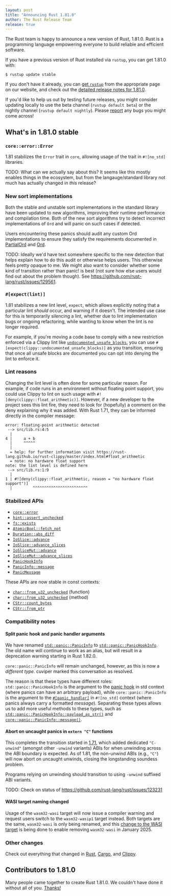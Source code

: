 ```yaml
---
layout: post
title: "Announcing Rust 1.81.0"
author: The Rust Release Team
release: true
---
```


The Rust team is happy to announce a new version of Rust, 1.81.0. Rust is a programming language empowering everyone to build reliable and efficient software.

If you have a previous version of Rust installed via `rustup`, you can get 1.81.0 with:

```console
$ rustup update stable
```

If you don't have it already, you can [get `rustup`](https://www.rust-lang.org/install.html) from the appropriate page on our website, and check out the [detailed release notes for 1.81.0](https://doc.rust-lang.org/nightly/releases.html#version-1810-2024-09-05).

If you'd like to help us out by testing future releases, you might consider updating locally to use the beta channel (`rustup default beta`) or the nightly channel (`rustup default nightly`). Please [report](https://github.com/rust-lang/rust/issues/new/choose) any bugs you might come across!

## What's in 1.81.0 stable

### `core::error::Error`

1.81 stabilizes the `Error` trait in `core`, allowing usage of the trait in `#![no_std]` libraries.

TODO: What can we actually say about this? It seems like this mostly enables
things in the ecosystem, but from the langauge/standard library not much has
actually changed in *this* release?

### New sort implementations

Both the stable and unstable sort implementations in the standard library have
been updated to new algorithms, improving their runtime performance and
compilation time. Both of the new sort algorithms try to detect
incorrect implementations of `Ord` and will panic on such cases if detected.

Users encountering these panics should audit any custom Ord implementations to
ensure they satisfy the requirements documented in [PartialOrd] and [Ord].

TODO: Ideally we'd have text somewhere specific to the new detection that helps
explain how to do this audit or otherwise helps users. This otherwise feels
pretty opaque to me. We might also want to consider whether some kind of
transition rather than panic! is best (not sure how else users would find out
about the problem though). See https://github.com/rust-lang/rust/issues/129561.

[PartialOrd]: https://doc.rust-lang.org/nightly/std/cmp/trait.PartialOrd.html
[Ord]: https://doc.rust-lang.org/nightly/std/cmp/trait.Ord.html

### `#[expect(lint)]`

1.81 stabilizes a new lint level, `expect`, which allows explicitly noting that
a particular lint *should* occur, and warning if it doesn't.  The intended use
case for this is temporarily silencing a lint, whether due to lint
implementation bugs or ongoing refactoring, while wanting to know when the lint
is no longer required.

For example, if you're moving a code base to comply with a new restriction
enforced via a Clippy lint like
[`undocumented_unsafe_blocks`](https://rust-lang.github.io/rust-clippy/stable/index.html#/undocumented_unsafe_blocks),
you can use `#[expect(clippy::undocumented_unsafe_blocks)]` as you transition,
ensuring that once all unsafe blocks are documented you can opt into denying
the lint to enforce it.

### Lint reasons

Changing the lint level is often done for some particular reason. For example,
if code runs in an environment without floating point support, you could use
Clippy to lint on such usage with `#![deny(clippy::float_arithmetic)]`.
However, if a new developer to the project sees this lint fire, they need to
look for (hopefully) a comment on the deny explaining why it was added. With
Rust 1.71, they can be informed directly in the compiler message:

```text
error: floating-point arithmetic detected
 --> src/lib.rs:4:5
  |
4 |     a + b
  |     ^^^^^
  |
  = help: for further information visit https://rust-lang.github.io/rust-clippy/master/index.html#float_arithmetic
  = note: no hardware float support
note: the lint level is defined here
 --> src/lib.rs:1:9
  |
1 | #![deny(clippy::float_arithmetic, reason = "no hardware float support")]
  |         ^^^^^^^^^^^^^^^^^^^^^^^^
```

### Stabilized APIs

- [`core::error`](https://doc.rust-lang.org/stable/core/error/index.html)
- [`hint::assert_unchecked`](https://doc.rust-lang.org/stable/core/hint/fn.assert_unchecked.html)
- [`fs::exists`](https://doc.rust-lang.org/stable/std/fs/fn.exists.html)
- [`AtomicBool::fetch_not`](https://doc.rust-lang.org/stable/core/sync/atomic/struct.AtomicBool.html#method.fetch_not)
- [`Duration::abs_diff`](https://doc.rust-lang.org/stable/core/time/struct.Duration.html#method.abs_diff)
- [`IoSlice::advance`](https://doc.rust-lang.org/stable/std/io/struct.IoSlice.html#method.advance)
- [`IoSlice::advance_slices`](https://doc.rust-lang.org/stable/std/io/struct.IoSlice.html#method.advance_slices)
- [`IoSliceMut::advance`](https://doc.rust-lang.org/stable/std/io/struct.IoSliceMut.html#method.advance)
- [`IoSliceMut::advance_slices`](https://doc.rust-lang.org/stable/std/io/struct.IoSliceMut.html#method.advance_slices)
- [`PanicHookInfo`](https://doc.rust-lang.org/stable/std/panic/struct.PanicHookInfo.html)
- [`PanicInfo::message`](https://doc.rust-lang.org/stable/core/panic/struct.PanicInfo.html#method.message)
- [`PanicMessage`](https://doc.rust-lang.org/stable/core/panic/struct.PanicMessage.html)

These APIs are now stable in const contexts:

- [`char::from_u32_unchecked`](https://doc.rust-lang.org/stable/core/char/fn.from_u32_unchecked.html) (function)
- [`char::from_u32_unchecked`](https://doc.rust-lang.org/stable/core/primitive.char.html#method.from_u32_unchecked) (method)
- [`CStr::count_bytes`](https://doc.rust-lang.org/stable/core/ffi/c_str/struct.CStr.html#method.count_bytes)
- [`CStr::from_ptr`](https://doc.rust-lang.org/stable/core/ffi/c_str/struct.CStr.html#method.from_ptr)

### Compatibility notes

#### Split panic hook and panic handler arguments

We have renamed [`std::panic::PanicInfo`] to [`std::panic::PanicHookInfo`]. The old
name will continue to work as an alias, but will result in a deprecation
warning starting in Rust 1.82.0.

`core::panic::PanicInfo` will remain unchanged, however, as this is now a
*different type*.  cuviper marked this conversation as resolved.

 The reason is that these types have different roles:
`std::panic::PanicHookInfo` is the argument to the [panic hook](https://doc.rust-lang.org/stable/std/panic/fn.set_hook.html) in std
context (where panics can have an arbitrary payload), while
`core::panic::PanicInfo` is the argument to the
[`#[panic_handler]`](https://doc.rust-lang.org/nomicon/panic-handler.html) in
`#![no_std]` context (where panics always carry a formatted *message*). Separating
these types allows us to add more useful methods to these types, such as
[`std::panic::PanicHookInfo::payload_as_str()`]() and
[`core::panic::PanicInfo::message()`](https://doc.rust-lang.org/stable/core/panic/struct.PanicInfo.html#method.message).

[`std::panic::PanicInfo`]: https://doc.rust-lang.org/stable/std/panic/type.PanicInfo.html
[`std::panic::PanicHookInfo`]: https://doc.rust-lang.org/stable/std/panic/type.PanicHookInfo.html

#### Abort on uncaught panics in `extern "C"` functions

This completes the transition started in [1.71](https://blog.rust-lang.org/2023/07/13/Rust-1.71.0.html#c-unwind-abi),
which added dedicated `"C-unwind"` (amongst other `-unwind` variants) ABIs for
when unwinding across the ABI boundary is expected. As of 1.81, the non-unwind
ABIs (e.g., `"C"`) will now abort on uncaught unwinds, closing the longstanding soundess problem.

Programs relying on unwinding should transition to using `-unwind` suffixed ABI
variants.

TODO: Check on status of https://github.com/rust-lang/rust/issues/123231

#### WASI target naming changed

Usage of the `wasm32-wasi` target will now issue a compiler warning and request
users switch to the `wasm32-wasip1` target instead. Both targets are the same,
`wasm32-wasi` is only being renamed, and this [change to the WASI target](https://blog.rust-lang.org/2024/04/09/updates-to-rusts-wasi-targets.html)
is being done to enable removing `wasm32-wasi` in January 2025.

### Other changes

Check out everything that changed in [Rust](https://github.com/rust-lang/rust/releases/tag/1.81.0), [Cargo](https://github.com/rust-lang/cargo/blob/master/CHANGELOG.md#cargo-181-2024-09-05), and [Clippy](https://github.com/rust-lang/rust-clippy/blob/master/CHANGELOG.md#rust-181).

## Contributors to 1.81.0

Many people came together to create Rust 1.81.0. We couldn't have done it without all of you. [Thanks!](https://thanks.rust-lang.org/rust/1.81.0/)
